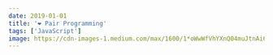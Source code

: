 ```yaml
---
date: 2019-01-01
title: '❤️ Pair Programming'
tags: ['JavaScript']
image: https://cdn-images-1.medium.com/max/1600/1*oWwWfVhYXnQ04muJtnAi6A.jpeg
---
```

